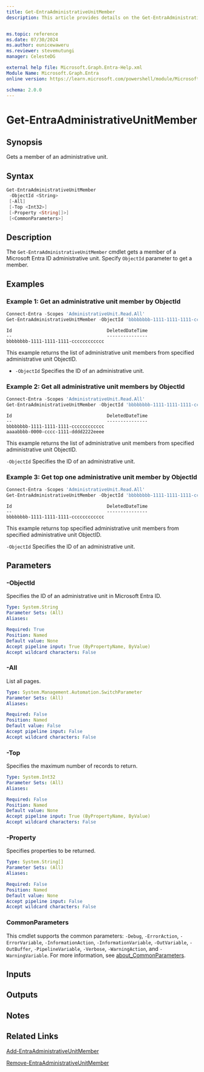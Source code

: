 ```yaml
---
title: Get-EntraAdministrativeUnitMember
description: This article provides details on the Get-EntraAdministrativeUnitMember command.


ms.topic: reference
ms.date: 07/30/2024
ms.author: eunicewaweru
ms.reviewer: stevemutungi
manager: CelesteDG

external help file: Microsoft.Graph.Entra-Help.xml
Module Name: Microsoft.Graph.Entra
online version: https://learn.microsoft.com/powershell/module/Microsoft.Graph.Entra/Get-EntraAdministrativeUnitMember

schema: 2.0.0
---
```


# Get-EntraAdministrativeUnitMember

## Synopsis

Gets a member of an administrative unit.

## Syntax

```powershell
Get-EntraAdministrativeUnitMember
 -ObjectId <String> 
 [-All]
 [-Top <Int32>]
 [-Property <String[]>]
 [<CommonParameters>]
```

## Description

The `Get-EntraAdministrativeUnitMember` cmdlet gets a member of a Microsoft Entra ID administrative unit. Specify `ObjectId` parameter to get a member.

## Examples

### Example 1: Get an administrative unit member by ObjectId

```powershell
Connect-Entra -Scopes 'AdministrativeUnit.Read.All'
Get-EntraAdministrativeUnitMember -ObjectId 'bbbbbbbb-1111-1111-1111-cccccccccccc'
```

```Output
Id                                   DeletedDateTime
--                                   ---------------
bbbbbbbb-1111-1111-1111-cccccccccccc
```

This example returns the list of administrative unit members from specified administrative unit ObjectID.

- `-ObjectId` Specifies the ID of an administrative unit.

### Example 2: Get all administrative unit members by ObjectId

```powershell
Connect-Entra -Scopes 'AdministrativeUnit.Read.All'
Get-EntraAdministrativeUnitMember -ObjectId 'bbbbbbbb-1111-1111-1111-cccccccccccc' -All
```

```Output
Id                                   DeletedDateTime
--                                   ---------------
bbbbbbbb-1111-1111-1111-cccccccccccc
aaaabbbb-0000-cccc-1111-dddd2222eeee
```

This example returns the list of administrative unit members from specified administrative unit ObjectID.

`-ObjectId` Specifies the ID of an administrative unit.

### Example 3: Get top one administrative unit member by ObjectId

```powershell
Connect-Entra -Scopes 'AdministrativeUnit.Read.All'
Get-EntraAdministrativeUnitMember -ObjectId 'bbbbbbbb-1111-1111-1111-cccccccccccc' -Top 1
```

```Output
Id                                   DeletedDateTime
--                                   ---------------
bbbbbbbb-1111-1111-1111-cccccccccccc
```

This example returns top specified administrative unit members from specified administrative unit ObjectID.

`-ObjectId` Specifies the ID of an administrative unit.

## Parameters

### -ObjectId

Specifies the ID of an administrative unit in Microsoft Entra ID.

```yaml
Type: System.String
Parameter Sets: (All)
Aliases:

Required: True
Position: Named
Default value: None
Accept pipeline input: True (ByPropertyName, ByValue)
Accept wildcard characters: False
```

### -All

List all pages.

```yaml
Type: System.Management.Automation.SwitchParameter
Parameter Sets: (All)
Aliases:

Required: False
Position: Named
Default value: False
Accept pipeline input: False
Accept wildcard characters: False
```

### -Top

Specifies the maximum number of records to return.

```yaml
Type: System.Int32
Parameter Sets: (All)
Aliases:

Required: False
Position: Named
Default value: None
Accept pipeline input: True (ByPropertyName, ByValue)
Accept wildcard characters: False
```

### -Property

Specifies properties to be returned.

```yaml
Type: System.String[]
Parameter Sets: (All)
Aliases:

Required: False
Position: Named
Default value: None
Accept pipeline input: False
Accept wildcard characters: False
```

### CommonParameters

This cmdlet supports the common parameters: `-Debug`, `-ErrorAction`, `-ErrorVariable`, `-InformationAction`, `-InformationVariable`, `-OutVariable`, `-OutBuffer`, `-PipelineVariable`, `-Verbose`, `-WarningAction`, and `-WarningVariable`. For more information, see [about_CommonParameters](https://go.microsoft.com/fwlink/?LinkID=113216).

## Inputs

## Outputs

## Notes

## Related Links

[Add-EntraAdministrativeUnitMember](Add-EntraAdministrativeUnitMember.md)

[Remove-EntraAdministrativeUnitMember](Remove-EntraAdministrativeUnitMember.md)
